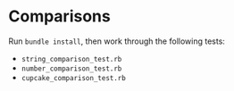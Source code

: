 # Comparisons

Run `bundle install`, then work through the following tests:

* `string_comparison_test.rb`
* `number_comparison_test.rb`
* `cupcake_comparison_test.rb`

